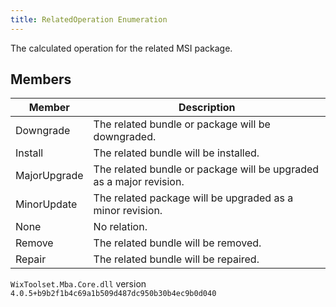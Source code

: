 ```yaml
---
title: RelatedOperation Enumeration
---
```

The calculated operation for the related MSI package.
## Members
| Member | Description |
| ------ | ----------- |
| Downgrade | The related bundle or package will be downgraded. |
| Install | The related bundle will be installed. |
| MajorUpgrade | The related bundle or package will be upgraded as a major revision. |
| MinorUpdate | The related package will be upgraded as a minor revision. |
| None | No relation. |
| Remove | The related bundle will be removed. |
| Repair | The related bundle will be repaired. |
`WixToolset.Mba.Core.dll` version `4.0.5+b9b2f1b4c69a1b509d487dc950b30b4ec9b0d040`
